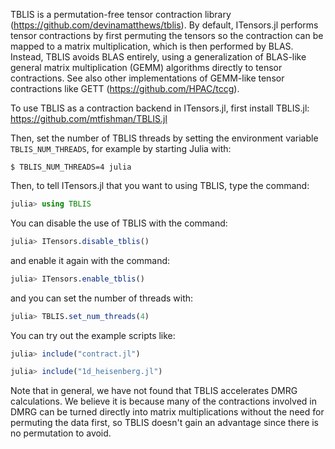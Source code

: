 TBLIS is a permutation-free tensor contraction library
(https://github.com/devinamatthews/tblis). By default, ITensors.jl performs
tensor contractions by first permuting the tensors
so the contraction can be mapped to a matrix multiplication, which is then
performed by BLAS. Instead, TBLIS avoids BLAS entirely, using a generalization of
BLAS-like general matrix multiplication (GEMM) algorithms directly to tensor
contractions. See also other implementations of GEMM-like tensor contractions
like GETT (https://github.com/HPAC/tccg).

To use TBLIS as a contraction backend in ITensors.jl, first install TBLIS.jl: https://github.com/mtfishman/TBLIS.jl

Then, set the number of TBLIS threads by setting the environment variable `TBLIS_NUM_THREADS`, for example by starting Julia with:
```
$ TBLIS_NUM_THREADS=4 julia
```
Then, to tell ITensors.jl that you want to using TBLIS, type the command:
```julia
julia> using TBLIS
```
You can disable the use of TBLIS with the command:
```julia
julia> ITensors.disable_tblis()
```
and enable it again with the command:
```julia
julia> ITensors.enable_tblis()
```
and you can set the number of threads with:
```julia
julia> TBLIS.set_num_threads(4)
```

You can try out the example scripts like:
```julia
julia> include("contract.jl")

julia> include("1d_heisenberg.jl")
```

Note that in general, we have not found that TBLIS accelerates DMRG calculations.
We believe it is because many of the contractions involved in DMRG can be turned
directly into matrix multiplications without the need for permuting the data first,
so TBLIS doesn't gain an advantage since there is no permutation to avoid.

